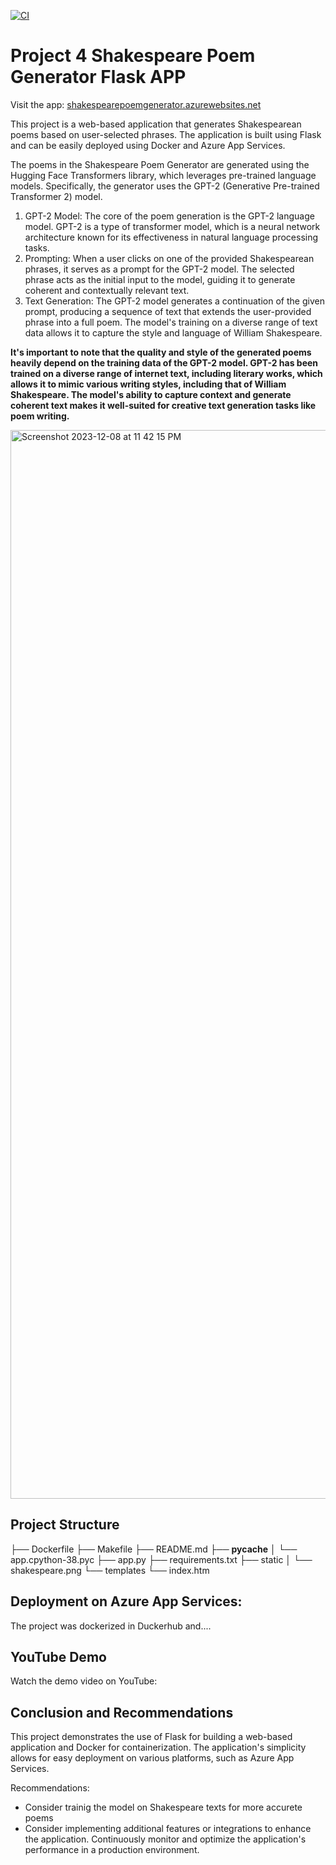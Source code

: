 [![CI](https://github.com/nogibjj/djl_project_4/actions/workflows/cicd.yml/badge.svg)](https://github.com/nogibjj/djl_project_4/actions/workflows/cicd.yml)


# Project 4 Shakespeare Poem Generator Flask APP
Visit the app: [shakespearepoemgenerator.azurewebsites.net](shakespearepoemgenerator.azurewebsites.net)

This project is a web-based application that generates Shakespearean poems based on user-selected phrases. The application is built using Flask and can be easily deployed using Docker and Azure App Services. 

The poems in the Shakespeare Poem Generator are generated using the Hugging Face Transformers library, which leverages pre-trained language models. Specifically, the generator uses the GPT-2 (Generative Pre-trained Transformer 2) model.

1. GPT-2 Model: The core of the poem generation is the GPT-2 language model. GPT-2 is a type of transformer model, which is a neural network architecture known for its effectiveness in natural language processing tasks.
2. Prompting: When a user clicks on one of the provided Shakespearean phrases, it serves as a prompt for the GPT-2 model. The selected phrase acts as the initial input to the model, guiding it to generate coherent and contextually relevant text.
3. Text Generation: The GPT-2 model generates a continuation of the given prompt, producing a sequence of text that extends the user-provided phrase into a full poem. The model's training on a diverse range of text data allows it to capture the style and language of William Shakespeare.

**It's important to note that the quality and style of the generated poems heavily depend on the training data of the GPT-2 model. GPT-2 has been trained on a diverse range of internet text, including literary works, which allows it to mimic various writing styles, including that of William Shakespeare. The model's ability to capture context and generate coherent text makes it well-suited for creative text generation tasks like poem writing.** 

<img width="1710" alt="Screenshot 2023-12-08 at 11 42 15 PM" src="https://github.com/nogibjj/djl_project_4/assets/143829673/36d3cc84-f2cb-401c-9710-714a17da4a86">



## Project Structure

├── Dockerfile
├── Makefile
├── README.md
├── __pycache__
│   └── app.cpython-38.pyc
├── app.py
├── requirements.txt
├── static
│   └── shakespeare.png
└── templates
    └── index.htm


## Deployment  on Azure App Services:
The project was dockerized in Duckerhub and....


## YouTube Demo

Watch the demo video on YouTube:

## Conclusion and Recommendations

This project demonstrates the use of Flask for building a web-based application and Docker for containerization. The application's simplicity allows for easy deployment on various platforms, such as Azure App Services.

Recommendations:
- Consider trainig the model on Shakespeare texts for more accurete poems
- Consider implementing additional features or integrations to enhance the application.
Continuously monitor and optimize the application's performance in a production environment.
